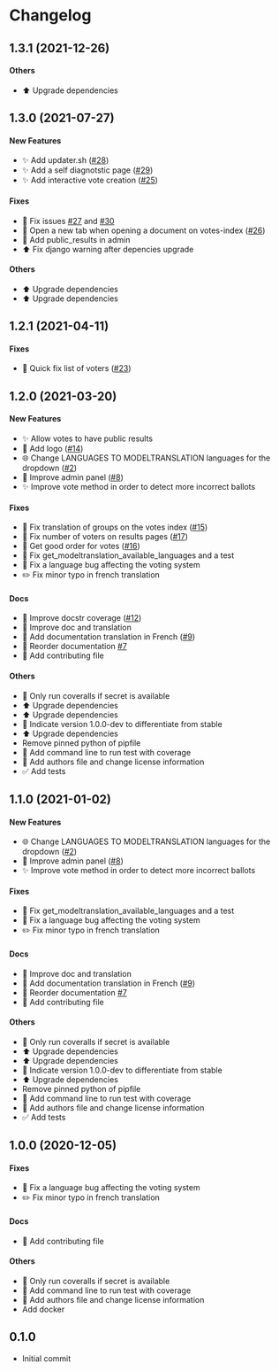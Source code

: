 # Changelog

## 1.3.1 (2021-12-26)
#### Others

* :arrow_up: Upgrade dependencies
## 1.3.0 (2021-07-27)

#### New Features

* :sparkles: Add updater.sh ([#28](https://github.com/nanoy42/django-voting-app/issues/28))
* :sparkles: Add a self diagnotstic page ([#29](https://github.com/nanoy42/django-voting-app/issues/29))
* :sparkles: Add interactive vote creation ([#25](https://github.com/nanoy42/django-voting-app/issues/25))
#### Fixes

* :bug: Fix issues [#27](https://github.com/nanoy42/django-voting-app/issues/27) and [#30](https://github.com/nanoy42/django-voting-app/issues/30)
* :bug: Open a new tab when opening a document on votes-index ([#26](https://github.com/nanoy42/django-voting-app/issues/26))
* :bug: Add public_results in admin
* :arrow_up: Fix django warning after depencies upgrade
#### Others

* :arrow_up: Upgrade dependencies
* :arrow_up: Upgrade dependencies


## 1.2.1 (2021-04-11)

#### Fixes

* :bug: Quick fix list of voters ([#23](https://github.com/nanoy42/django-voting-app/issues/23))

## 1.2.0 (2021-03-20)

#### New Features

* :sparkles: Allow votes to have public results
* :art: Add logo ([#14](https://github.com/nanoy42/django-voting-app/issues/14))
* :globe_with_meridians: Change LANGUAGES TO MODELTRANSLATION languages for the dropdown ([#2](https://github.com/nanoy42/django-voting-app/issues/2))
* :children_crossing: Improve admin panel ([#8](https://github.com/nanoy42/django-voting-app/issues/8))
* :sparkles: Improve vote method in order to detect more incorrect ballots
#### Fixes

* :bug: Fix translation of groups on the votes index ([#15](https://github.com/nanoy42/django-voting-app/issues/15))
* :bug: Fix number of voters on results pages ([#17](https://github.com/nanoy42/django-voting-app/issues/17))
* :bug: Get good order for votes ([#16](https://github.com/nanoy42/django-voting-app/issues/16))
* :bug: Fix get_modeltranslation_available_languages and a test
* :bug: Fix a language bug affecting the voting system
* :pencil2: Fix minor typo in french translation
#### Docs

* :memo: Improve docstr coverage ([#12](https://github.com/nanoy42/django-voting-app/issues/12))
* :memo: Improve doc and translation
* :memo: Add documentation translation in French ([#9](https://github.com/nanoy42/django-voting-app/issues/9))
* :memo: Reorder documentation [#7](https://github.com/nanoy42/django-voting-app/issues/7)
* :memo: Add contributing file
#### Others

* :green_heart: Only run coveralls if secret is available
* :arrow_up: Upgrade dependencies
* :arrow_up: Upgrade dependencies
* :bookmark: Indicate version 1.0.0-dev to differentiate from stable
* :arrow_up: Upgrade dependencies
* Remove pinned python of pipfile
* :memo: Add command line to run test with coverage
* :page_facing_up: Add authors file and change license information
* :white_check_mark: Add tests

## 1.1.0 (2021-01-02)

#### New Features

* :globe_with_meridians: Change LANGUAGES TO MODELTRANSLATION languages for the dropdown ([#2](https://github.com/nanoy42/django-voting-app/issues/2))
* :children_crossing: Improve admin panel ([#8](https://github.com/nanoy42/django-voting-app/issues/8))
* :sparkles: Improve vote method in order to detect more incorrect ballots
#### Fixes

* :bug: Fix get_modeltranslation_available_languages and a test
* :bug: Fix a language bug affecting the voting system
* :pencil2: Fix minor typo in french translation
#### Docs

* :memo: Improve doc and translation
* :memo: Add documentation translation in French ([#9](https://github.com/nanoy42/django-voting-app/issues/9))
* :memo: Reorder documentation [#7](https://github.com/nanoy42/django-voting-app/issues/7)
* :memo: Add contributing file
#### Others

* :green_heart: Only run coveralls if secret is available
* :arrow_up: Upgrade dependencies
* :arrow_up: Upgrade dependencies
* :bookmark: Indicate version 1.0.0-dev to differentiate from stable
* :arrow_up: Upgrade dependencies
* Remove pinned python of pipfile
* :memo: Add command line to run test with coverage
* :page_facing_up: Add authors file and change license information
* :white_check_mark: Add tests

## 1.0.0 (2020-12-05)

#### Fixes

* :bug: Fix a language bug affecting the voting system
* :pencil2: Fix minor typo in french translation
#### Docs

* :memo: Add contributing file
#### Others

* :green_heart: Only run coveralls if secret is available
* :memo: Add command line to run test with coverage
* :page_facing_up: Add authors file and change license information
* Add docker

## 0.1.0

* Initial commit